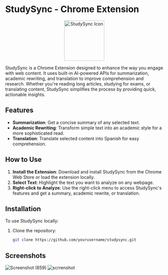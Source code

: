 # StudySync - Chrome Extension

<p align="center">
  <img src="![icon128](https://github.com/user-attachments/assets/5aedbbab-eade-40ac-840d-6f805434b239)
" alt="StudySync Icon" width="128" height="128">
</p>

                                                   

StudySync is a Chrome Extension designed to enhance the way you engage with web content. It uses built-in AI-powered APIs for summarization, academic rewriting, and translation to improve comprehension and research. Whether you're reading long articles, studying for exams, or translating content, StudySync simplifies the process by providing quick, actionable insights.

## Features
- **Summarization**: Get a concise summary of any selected text.
- **Academic Rewriting**: Transform simple text into an academic style for a more sophisticated read.
- **Translation**: Translate selected content into Spanish for easy comprehension.

## How to Use
1. **Install the Extension**: Download and install StudySync from the Chrome Web Store or load the extension locally.
2. **Select Text**: Highlight the text you want to analyze on any webpage.
3. **Right-click to Analyze**: Use the right-click menu to access StudySync's features and get a summary, academic rewrite, or translation.

## Installation
To use StudySync locally:
1. Clone the repository:
   ```bash
   git clone https://github.com/yourusername/studysync.git

## Screenshots


![Screenshot (859)](https://github.com/user-attachments/assets/c93fa424-b1f3-4f4f-ba8f-ec10c1213cb5)
![scrrenshot](https://github.com/user-attachments/assets/dc2922fe-688c-491a-a4f5-02dc27ded70b)
